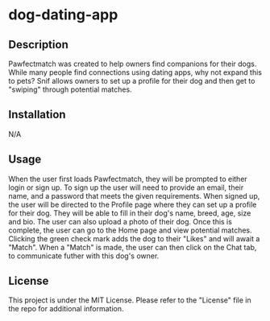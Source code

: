 # dog-dating-app

## Description

Pawfectmatch was created to help owners find companions for their dogs. While many people find connections using dating apps, why not expand this to pets? Snif allows owners to set up a profile for their dog and then get to "swiping" through potential matches.

## Installation

N/A

## Usage

When the user first loads Pawfectmatch, they will be prompted to either login or sign up. To sign up the user will need to provide an email, their name, and a password that meets the given requirements. When signed up, the user will be directed to the Profile page where they can set up a profile for their dog. They will be able to fill in their dog's name, breed, age, size and bio. The user can also upload a photo of their dog. Once this is complete, the user can go to the Home page and view potential matches. Clicking the green check mark adds the dog to their "Likes" and will await a "Match". When a "Match" is made, the user can then click on the Chat tab, to communicate futher with this dog's owner. 

## License

This project is under the MIT License. Please refer to the "License" file in the repo for additional information. 
